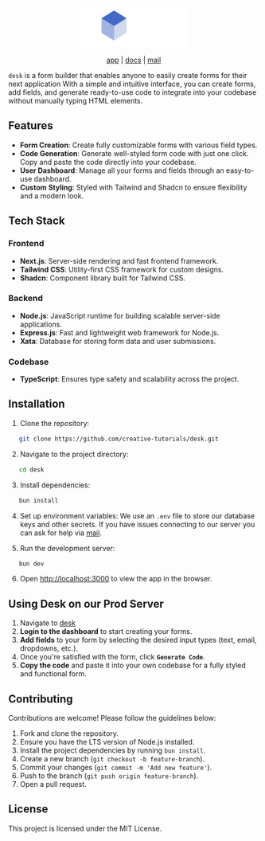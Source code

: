 <div align="center">

![desk-image](/assets/Icon%20-%20Fill.png)

</div>

<div align="center">
  
  [app](https://desk.vercel.app) | [docs](https://docs-desk.vercel.app) | [mail](mailto:hellotimi@pronton.me)

</div>

`desk` is a form builder that enables anyone to easily create forms for their next application With a simple and intuitive interface, you can create forms, add fields, and generate ready-to-use code to integrate into your codebase without manually typing HTML elements.

## Features

- **Form Creation**: Create fully customizable forms with various field types.
- **Code Generation**: Generate well-styled form code with just one click. Copy and paste the code directly into your codebase.
- **User Dashboard**: Manage all your forms and fields through an easy-to-use dashboard.
- **Custom Styling**: Styled with Tailwind and Shadcn to ensure flexibility and a modern look.

## Tech Stack

### Frontend

- **Next.js**: Server-side rendering and fast frontend framework.
- **Tailwind CSS**: Utility-first CSS framework for custom designs.
- **Shadcn**: Component library built for Tailwind CSS.

### Backend

- **Node.js**: JavaScript runtime for building scalable server-side applications.
- **Express.js**: Fast and lightweight web framework for Node.js.
- **Xata**: Database for storing form data and user submissions.

### Codebase

- **TypeScript**: Ensures type safety and scalability across the project.

## Installation

1. Clone the repository:

```bash
   git clone https://github.com/creative-tutorials/desk.git
```

2. Navigate to the project directory:

```bash
   cd desk
```

3. Install dependencies:

```bash
   bun install
```

4. Set up environment variables:
   We use an `.env` file to store our database keys and other secrets. If you have issues connecting to our server you can ask for help via [mail](mailto:hellotimi@pronton.me).

5. Run the development server:

```bash
   bun dev
```

6. Open [http://localhost:3000](http://localhost:3000) to view the app in the browser.

## Using Desk on our Prod Server

1. Navigate to [desk](https://desk.vercel.app)
1. **Login to the dashboard** to start creating your forms.
1. **Add fields** to your form by selecting the desired input types (text, email, dropdowns, etc.).
1. Once you're satisfied with the form, click **`Generate Code`**.
1. **Copy the code** and paste it into your own codebase for a fully styled and functional form.

## Contributing

Contributions are welcome! Please follow the guidelines below:

1. Fork and clone the repository.
2. Ensure you have the LTS version of Node.js installed.
3. Install the project dependencies by running `bun install`.
4. Create a new branch (`git checkout -b feature-branch`).
5. Commit your changes (`git commit -m 'Add new feature'`).
6. Push to the branch (`git push origin feature-branch`).
7. Open a pull request.

## License

This project is licensed under the MIT License.
